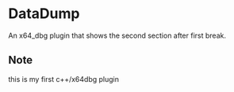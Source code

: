 # DataDump
An x64_dbg plugin that shows the second section after first break.

## Note
this is my first c++/x64dbg plugin
